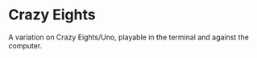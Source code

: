 # Crazy Eights

A variation on Crazy Eights/Uno, playable in the terminal and against the computer.  
